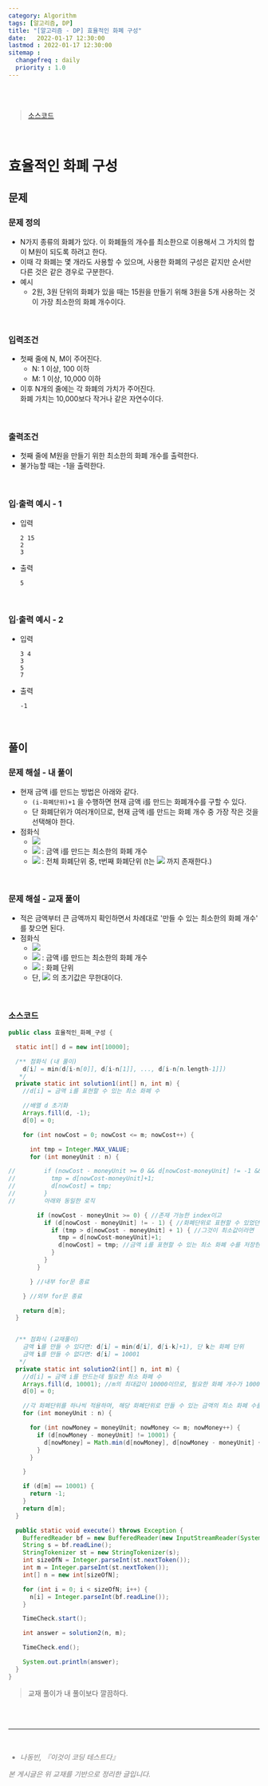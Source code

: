 ```yaml
---
category: Algorithm
tags: [알고리즘, DP]
title: "[알고리즘 - DP] 효율적인 화폐 구성"
date:   2022-01-17 12:30:00 
lastmod : 2022-01-17 12:30:00
sitemap :
  changefreq : daily
  priority : 1.0
---
```


<br/><br/>

> [소스코드](https://github.com/TaegyunWoo/algorithm-study/blob/main/src/main/java/dp/효율적인_화폐_구성.java)

<br/>

# 효율적인 화폐 구성
## 문제
### 문제 정의

- N가지 종류의 화폐가 있다. 이 화폐들의 개수를 최소한으로 이용해서 그 가치의 합이 M원이 되도록 하려고 한다.
- 이때 각 화폐는 몇 개라도 사용할 수 있으며, 사용한 화폐의 구성은 같지만 순서만 다른 것은 같은 경우로 구분한다.
- 예시
    - 2원, 3원 단위의 화폐가 있을 때는 15원을 만들기 위해 3원을 5개 사용하는 것이 가장 최소한의 화폐 개수이다.

<br/>

### 입력조건
- 첫째 줄에 N, M이 주어진다.
    - N: 1 이상, 100 이하
    - M: 1 이상, 10,000 이하
- 이후 N개의 줄에는 각 화폐의 가치가 주어진다.  
  화폐 가치는 10,000보다 작거나 같은 자연수이다.

<br/>

### 출력조건
- 첫째 줄에 M원을 만들기 위한 최소한의 화폐 개수를 출력한다.
- 불가능할 때는 -1을 출력한다.

<br/>

### 입·출력 예시 - 1
- 입력
  ```text
  2 15
  2
  3
  ```

- 출력
  ```text
  5
  ```

<br/>

### 입·출력 예시 - 2
- 입력
  ```text
  3 4
  3
  5
  7
  ```

- 출력
  ```text
  -1
  ```

<br/>

## 풀이
### 문제 해설 - 내 풀이
- 현재 금액 i를 만드는 방법은 아래와 같다.
  - `(i-화폐단위)+1` 을 수행하면 현재 금액 i를 만드는 화폐개수를 구할 수 있다.
  - 단 화폐단위가 여러개이므로, 현재 금액 i를 만드는 화폐 개수 중 가장 작은 것을 선택해야 한다.
- 점화식
  - ![](https://latex.codecogs.com/svg.image?\alpha_{i}=min(\alpha_{i-k_{1}},\alpha_{i-k_{2}},\alpha_{i-k_{3}},...,\alpha_{i-k_{u}})+1)
  - ![](https://latex.codecogs.com/svg.image?\alpha_{i}) : 금액 i를 만드는 최소한의 화폐 개수
  - ![](https://latex.codecogs.com/svg.image?k_{t}) : 전체 화폐단위 중, t번째 화폐단위 (t는 ![](https://latex.codecogs.com/svg.image?u) 까지 존재한다.)

<br/>

### 문제 해설 - 교재 풀이
- 적은 금액부터 큰 금액까지 확인하면서 차례대로 '만들 수 있는 최소한의 화폐 개수' 를 찾으면 된다.
- 점화식
  - ![](https://latex.codecogs.com/svg.image?\alpha_{i}=min(\alpha_{i},\alpha_{i-k}+1))
  - ![](https://latex.codecogs.com/svg.image?\alpha_{i}) : 금액 i를 만드는 최소한의 화폐 개수
  - ![](https://latex.codecogs.com/svg.image?k) : 화폐 단위
  - 단, ![](https://latex.codecogs.com/svg.image?\alpha_{i}) 의 초기값은 무한대이다.


<br/>

### 소스코드
```java
public class 효율적인_화폐_구성 {

  static int[] d = new int[10000];

  /** 점화식 (내 풀이)
    d[i] = min(d[i-n[0]], d[i-n[1]], ..., d[i-n[n.length-1]])
   */
  private static int solution1(int[] n, int m) {
    //d[i] = 금액 i를 표현할 수 있는 최소 화폐 수

    //배열 d 초기화
    Arrays.fill(d, -1);
    d[0] = 0;

    for (int nowCost = 0; nowCost <= m; nowCost++) {

      int tmp = Integer.MAX_VALUE;
      for (int moneyUnit : n) {

//        if (nowCost - moneyUnit >= 0 && d[nowCost-moneyUnit] != -1 && tmp > d[nowCost-moneyUnit]+1) {
//          tmp = d[nowCost-moneyUnit]+1;
//          d[nowCost] = tmp;
//        }
//        아래와 동일한 로직

        if (nowCost - moneyUnit >= 0) { //존재 가능한 index이고
          if (d[nowCost - moneyUnit] != - 1) { //화폐단위로 표현할 수 있었던 것이고
            if (tmp > d[nowCost - moneyUnit] + 1) { //그것이 최소값이라면
              tmp = d[nowCost-moneyUnit]+1;
              d[nowCost] = tmp; //금액 i를 표현할 수 있는 최소 화폐 수를 저장한다.
            }
          }
        }

      } //내부 for문 종료

    } //외부 for문 종료

    return d[m];
  }


  /** 점화식 (교재풀이)
    금액 i를 만들 수 있다면: d[i] = min(d[i], d[i-k]+1), 단 k는 화폐 단위
    금액 i를 만들 수 없다면: d[i] = 10001
   */
  private static int solution2(int[] n, int m) {
    //d[i] = 금액 i를 만드는데 필요한 최소 화폐 수
    Arrays.fill(d, 10001); //m의 최대값이 10000이므로, 필요한 화폐 개수가 10000을 넘어간다면 만들 수 없는 금액이라는 뜻이다.
    d[0] = 0;

    //각 화폐단위를 하나씩 적용하며, 해당 화폐단위로 만들 수 있는 금액의 최소 화폐 수를 갱신한다.
    for (int moneyUnit : n) {

      for (int nowMoney = moneyUnit; nowMoney <= m; nowMoney++) {
        if (d[nowMoney - moneyUnit] != 10001) {
          d[nowMoney] = Math.min(d[nowMoney], d[nowMoney - moneyUnit] + 1);
        }
      }

    }

    if (d[m] == 10001) {
      return -1;
    }
    return d[m];
  }

  public static void execute() throws Exception {
    BufferedReader bf = new BufferedReader(new InputStreamReader(System.in));
    String s = bf.readLine();
    StringTokenizer st = new StringTokenizer(s);
    int sizeOfN = Integer.parseInt(st.nextToken());
    int m = Integer.parseInt(st.nextToken());
    int[] n = new int[sizeOfN];

    for (int i = 0; i < sizeOfN; i++) {
      n[i] = Integer.parseInt(bf.readLine());
    }

    TimeCheck.start();

    int answer = solution2(n, m);

    TimeCheck.end();

    System.out.println(answer);
  }
}

```

> 교재 풀이가 내 풀이보다 깔끔하다.

<br><br>

---

<br>
<div style="font-style: italic;color: gray;">
  <ul>
    <li>나동빈, 『이것이 코딩 테스트다』</li>
  </ul>
  본 게시글은 위 교재를 기반으로 정리한 글입니다.
</div>
